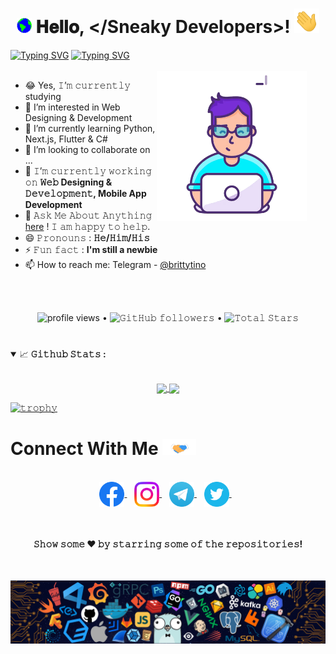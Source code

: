 <h1 align="center">
  <a target="_blank">
    <img src="GIF/Earth.gif" width="24px" style="max-width:100%;">
  </a>
  𝐇𝐞𝐥𝐥𝐨, &lt;/Sneaky Developers&gt;!
  <a target="_blank">
    <img src="GIF/Hi.gif" width="40px" />
  </a>
</h1>

[![Typing SVG](https://readme-typing-svg.herokuapp.com?color=6B5DF7&size=75&width=1050&height=200&lines=Hi+I'm+Tino+Britty)](https://github.com/brittytino) 
[![Typing SVG](https://readme-typing-svg.demolab.com?font=Fira+Code&pause=1000&color=DBF7F4&random=false&width=435&lines=I'm+Full+Stack+Developer;I'm+Currently+Learning...;Frameworks%2C+Next.js%2C+Flutter+%26+C%23;Don't+Forget+to+Follow+Me)](https://github.com/brittytino)
<br/>
<br/>
<a target="_blank">
  <img align="right" style="margin-right:30px;" width="240" alt="GIF" src="GIF/error.gif">
</a>

- 😂 Yes, 𝙸’𝚖 𝚌𝚞𝚛𝚛𝚎𝚗𝚝𝚕𝚢 studying
- 👀 I’m interested in Web Designing & Development
- 🌱 I’m currently learning Python, Next.js, Flutter & C#
- 💞 I’m looking to collaborate on ...
- 🔭 𝙸’𝚖 𝚌𝚞𝚛𝚛𝚎𝚗𝚝𝚕𝚢 𝚠𝚘𝚛𝚔𝚒𝚗𝚐 𝚘𝚗 **𝚆𝚎𝚋 Designing & 𝙳𝚎𝚟𝚎𝚕𝚘𝚙𝚖𝚎𝚗𝚝, Mobile App Development**
- 💬 𝙰𝚜𝚔 𝙼𝚎 𝙰𝚋𝚘𝚞𝚝 𝙰𝚗𝚢𝚝𝚑𝚒𝚗𝚐 [here](https://github.com/brittytino/brittytino/issues) ! 𝙸 𝚊𝚖 𝚑𝚊𝚙𝚙𝚢 𝚝𝚘 𝚑𝚎𝚕𝚙.
- 😄 𝙿𝚛𝚘𝚗𝚘𝚞𝚗𝚜 : **𝙷𝚎/𝙷𝚒𝚖/𝙷𝚒𝚜**
- ⚡ 𝙵𝚞𝚗 𝚏𝚊𝚌𝚝 : **I'm still a newbie**
- 📫 How to reach me: Telegram - [@brittytino](https://t.me/brittytino)

<br/>
<br/>

<p align="center">
  <img alt = "profile views" src="https://komarev.com/ghpvc/?username=brittytino&style=flat&color=brightgreen"> •
  <img alt="𝙶𝚒𝚝𝙷𝚞𝚋 𝚏𝚘𝚕𝚕𝚘𝚠𝚎𝚛𝚜" src="https://img.shields.io/github/followers/brittytino?label=Followers&style=social"> •   
  <img src="https://img.shields.io/github/stars/brittytino?label=Stars" alt="𝚃𝚘𝚝𝚊𝚕 𝚂𝚝𝚊𝚛𝚜">
</p>

#

<details open="">
<summary>
  <g-emoji class="g-emoji" alias="chart_with_upwards_trend" fallback-src="https://github.githubassets.com/images/icons/emoji/unicode/1f4c8.png">📈</g-emoji>
  <strong>𝙶𝚒𝚝𝚑𝚞𝚋 𝚂𝚝𝚊𝚝𝚜 : </strong>
</summary>
<br>

<p align="center">
  <a href="https://github.com/brittytino">
    <img align="center" src="https://github-readme-stats.vercel.app/api?username=brittytino&show_icons=true&theme=transparent&hide_border=true"/>
  </a>
  <a href="https://github.com/brittytino">
    <img align="center" height="195px" src="https://github-readme-stats.vercel.app/api/top-langs/?username=brittytino&layout=compact&langs_count=10&theme=transparent&hide_border=true" />
  </a>
</p>
</details>

[![𝚝𝚛𝚘𝚙𝚑𝚢](https://github-profile-trophy.vercel.app/?username=brittytino&no-frame=true&margin-w=10&margin-h=10&column=10&no-bg=true)](https://github.com/brittytino)

#

<h1>
  Connect With Me
  <a target="_blank">
    <img src="GIF/Handshake.gif" height="25px" style="max-width:100%;">
  </a>
</h1>

<p align="center">
  <br>
  <a href="https://www.facebook.com/brittytino" target="blank">
    <img align="center" src="PNG/Facebook.png"  height="40" width="40" />
  </a> &nbsp;&nbsp;
  <a href="https://www.instagram.com/brittytino" target="blank">
    <img align="center" src="PNG/Instagram.png" height="40" width="40" />
  </a> &nbsp;&nbsp;
  <a href="https://telegram.me/brittytino" target="blank">
    <img align="center" src="PNG/Telegram.png" height="40" width="40" />    
  </a> &nbsp;&nbsp;
  <a href="https://twitter.com/tinobritty" target="blank">
    <img align="center" src="PNG/Twitter.png" height="40" width="40" />
  </a> &nbsp;&nbsp;
</p>
<br/>

<h4 align="center">𝚂𝚑𝚘𝚠 𝚜𝚘𝚖𝚎 ❤️ 𝚋𝚢 𝚜𝚝𝚊𝚛𝚛𝚒𝚗𝚐 𝚜𝚘𝚖𝚎 𝚘𝚏 𝚝𝚑𝚎 𝚛𝚎𝚙𝚘𝚜𝚒𝚝𝚘𝚛𝚒𝚎𝚜!</h4>
<br/>

![footer](PNG/footer.png)


<!---
brittytino/brittytino is a ✨ special ✨ repository because its `README.md` (this file) appears on your GitHub profile.
You can click the Preview link to take a look at your changes.
--->
